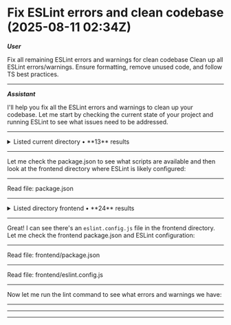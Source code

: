 <!-- Generated by SpecStory -->

# Fix ESLint errors and clean codebase (2025-08-11 02:34Z)

_**User**_

Fix all remaining ESLint errors and warnings for clean codebase	Clean up all ESLint errors/warnings. Ensure formatting, remove unused code, and follow TS best practices.

---

_**Assistant**_

I'll help you fix all the ESLint errors and warnings to clean up your codebase. Let me start by checking the current state of your project and running ESLint to see what issues need to be addressed.


---

<details>
            <summary>Listed current directory • **13** results</summary>
        
| Name |
|-------|
| 📁 `.git` |
| 📄 `package.json` |
| 📁 `backend_api` |
| 📄 `README.md` |
| 📁 `frontend` |
| 📁 `.specstory` |
| 📄 `.cursorindexingignore` |
| 📄 `todo.md` |
| 📄 `package-lock.json` |
| 📄 `docker-compose.yml` |
| 📁 `.github` |
| 📄 `.gitignore` |
| 📁 `.vscode` |

</details>

---

Let me check the package.json to see what scripts are available and then look at the frontend directory where ESLint is likely configured:


---

Read file: package.json

---

<details>
            <summary>Listed directory frontend • **24** results</summary>
        
| Name |
|-------|
| 📁 `.next` |
| 📄 `eslint.config.js` |
| 📄 `next-env.d.ts` |
| 📁 `node_modules` |
| 📄 `package-lock.json` |
| 📁 `types` |
| 📄 `tsconfig.json` |
| 📄 `tailwind.config.js` |
| 📁 `styles` |
| 📁 `services` |
| 📁 `public` |
| 📄 `postcss.config.mjs` |
| 📄 `pnpm-lock.yaml` |
| 📄 `package.json` |
| 📄 `next.config.mjs` |
| 📁 `lib` |
| 📄 `middleware.ts` |
| 📁 `hooks` |
| 📁 `components` |
| 📄 `components.json` |
| 📁 `app` |
| 📄 `README-AI-CHAT.md` |
| 📄 `.gitignore` |
| 📄 `MOBILE_RESPONSIVE_GUIDE.md` |

</details>

---

Great! I can see there's an `eslint.config.js` file in the frontend directory. Let me check the frontend package.json and ESLint configuration:


---

Read file: frontend/package.json

---

Read file: frontend/eslint.config.js

---

Now let me run the lint command to see what errors and warnings we have:


---



---



---

